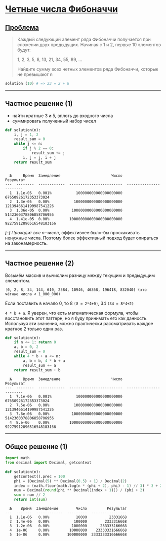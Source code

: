 # [Четные числа Фибоначчи](TODO)

## [Проблема](https://euler.jakumo.org/problems/view/2.html)

> Каждый следующий элемент ряда Фибоначчи получается при сложении двух предыдущих. Начиная с 1 и 2, первые 10 элементов будут:
>
> 1, 2, 3, 5, 8, 13, 21, 34, 55, 89, ...
>
> Найдите сумму всех четных элементов ряда Фибоначчи, которые не превышают n

``` python
solution (10) # => 23 = 2 + 8
```

----
## Частное решение (1)

- найти кратные 3 и 5, вплоть до входного числа
- суммировать полученный набор чисел

```python
def solution(n):
    i, j = 1, 2
    result_sum = 0
    while j <= n:
        if j % 2 == 0:
            result_sum += j
        i, j = j, i + j
    return result_sum
```
``` text

  №     Время  Замедление                       Число                Результат
---  --------  ------------  ------------------------  -----------------------
  1  1.1e-05   0.001%           100000000000000000000     67650926172353373024
  2  1.3e-05   0.00%           1000000000000000000000   1213946614199987541226
  3  1.36e-05  0.00%          10000000000000000000000   5142360378806858706956
  4  1.41e-05  0.00%         100000000000000000000000  92275912896516548183166
```
*[-] Проходит все n-чисел*, эффективнее было-бы проскакивать ненужные числа.
Поэтому более эффективный подход будет опираться на законамерность.

----
## Частное решение (2)

Возьмём массив и вычислим разницу между текущим и предыдущим элементом.
```text
[0, 2, 8, 34, 144, 610, 2584, 10946, 46368, 196418, 832040] (это чётные числа < 1_000_000)
```

Если поставить в начало 0, то 8 `(8 = 2*4+0)`,  34 `(34 = 8*4+2)`

`4 * b + a`. Я уверен, что есть математическая формула, чтобы восстановить этот паттерн, но я буду принимать его как данность.
Используя эти значения, можно практически рассматривать каждое кратное 2 только один раз. 

```python
def solution(n):
    if n <= 1: return 0
    a, b = 0, 2
    result_sum = 0
    while 4 * b + a <= n:
        a, b = b, 4 * b + a
        result_sum += a
    return result_sum + b
```
``` text
  №     Время  Замедление                       Число                Результат
---  --------  ------------  ------------------------  -----------------------
  1  7.1e-06   0.001%           100000000000000000000     67650926172353373024
  2  7.5e-06   0.00%           1000000000000000000000   1213946614199987541226
  3  7.6e-06   0.00%          10000000000000000000000   5142360378806858706956
  4  8.e-06    0.00%         100000000000000000000000  92275912896516548183166
```
----
## Общее решение (1)


```python
import math
from decimal import Decimal, getcontext
    
def solution(n):
    getcontext().prec = 100
    phi = (Decimal(5) ** Decimal(0.5) + 1) / Decimal(2)
    index = (math.floor(math.log(n * (phi + 2), phi) - 1) // 3) * 3 + 2
    num = Decimal(round(phi ** Decimal(index + 1))) / (phi + 2)
    sum = num // 2
    return int(sum)
```
```text
  №    Время  Замедление        Число         Результат
---  -------  ------------  ---------  ----------------
  1  1.1e-06   0.00%            10000          23331668
  2  1.4e-06   0.00%           100000        2333316668
  3  1.2e-06   0.00%          1000000      233333166668
  4  1e-06     0.00%         10000000    23333331666668
  5  1e-06     0.00%        100000000  2333333316666668
```
